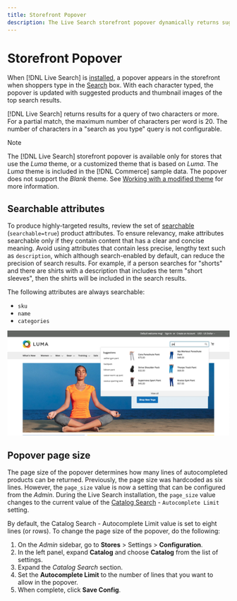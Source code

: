 ```yaml
---
title: Storefront Popover
description: The Live Search storefront popover dynamically returns suggested products and thumbnails.
---
```

# Storefront Popover

When [!DNL Live Search] is [installed](install.md), a popover appears in the storefront when shoppers type in the [Search](https://docs.magento.com/user-guide/catalog/search-quick.html) box. With each character typed, the popover is updated with suggested products and thumbnail images of the top search results.

[!DNL Live Search] returns results for a query of two characters or more. For a partial match, the maximum number of characters per word is 20. The number of characters in a "search as you type" query is not configurable.

>[!NOTE]
>
>The [!DNL Live Search] storefront popover is available only for stores that use the *Luma* theme, or a customized theme that is based on *Luma*. The *Luma* theme is included in the [!DNL Commerce] sample data. The popover does not support the *Blank* theme. See [Working with a modified theme](#working-with-modified-theme) for more information.

## Searchable attributes

To produce highly-targeted results, review the set of [searchable](https://docs.magento.com/user-guide/stores/attributes-product.html#storefront-properties) (`searchable=true`) product attributes. To ensure relevancy, make attributes searchable only if they contain content that has a clear and concise meaning. Avoid using attributes that contain less precise, lengthy text such as `description`, which although search-enabled by default, can reduce the precision of search results. For example, if a person searches for "shorts" and there are shirts with a description that includes the term "short sleeves", then the shirts will be included in the search results.

The following attributes are always searchable:

*  `sku`
*  `name`
*  `categories`

![Live Search popover](assets/storefront-search-as-you-type.png)

## Popover page size

The page size of the popover determines how many lines of autocompleted products can be returned. Previously, the page size was hardcoded as six lines. However, the `page_size` value is now a setting that can be configured from the *Admin*. During the Live Search installation, the `page_size` value changes to the current value of the [Catalog Search](https://docs.magento.com/user-guide/configuration/catalog/catalog.html#catalog-search) - `Autocomplete Limit` setting.

 By default, the Catalog Search - Autocomplete Limit value is set to eight lines (or rows). To change the page size of the popover, do the following:

1. On the *Admin* sidebar, go to **Stores** > Settings > **Configuration**.
1. In the left panel, expand **Catalog** and choose **Catalog** from the list of settings.
1. Expand the *Catalog Search* section.
1. Set the **Autocomplete Limit** to the number of lines that you want to allow in the popover.
1. When complete, click **Save Config**.
